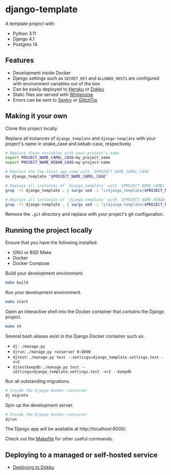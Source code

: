 # django-template

A template project with:

- Python 3.11
- Django 4.1
- Postgres 14

## Features

- Development inside Docker
- Django settings such as `SECRET_KEY` and `ALLOWED_HOSTS` are configured with environment variables out of the box
- Can be easily deployed to [Heroku][heroku] or [Dokku][dokku]
- Static files are served with [Whitenoise][whitenoise]
- Errors can be sent to [Sentry][sentry] or [GlitchTip][glitchtip]

[heroku]: https://heroku.com
[dokku]: https://dokku.com/
[whitenoise]: http://whitenoise.evans.io/en/stable/
[sentry]: https://sentry.io/
[glitchtip]: https://glitchtip.com/

## Making it your own

Clone this project locally.

Replace all instances of `django_template` and `django-template` with your project's name in snake_case and kebab-case, respectively.

```bash
# Replace these variables with your project's name
export PROJECT_NAME_CAMEL_CASE=my_project_name
export PROJECT_NAME_KEBAB_CASE=my-project-name

# Replace the top-level app name with `$PROJECT_NAME_CAMEL_CASE`
mv django_template "$PROJECT_NAME_CAMEL_CASE"

# Replace all instances of `django_template` with `$PROJECT_NAME_CAMEL_CASE`
grep -rl django_template . | xargs sed -i "s/django_template/$PROJECT_NAME_CAMEL_CASE/g"

# Replace all instances of `django-template` with `$PROJECT_NAME_KEBAB_CASE`
grep -rl django-template . | xargs sed -i "s/django-template/$PROJECT_NAME_KEBAB_CASE/g"
```

Remove the `.git` directory and replace with your project's git configuration.

## Running the project locally

Ensure that you have the following installed:

- GNU or BSD Make
- Docker
- Docker Compose

Build your development environment.

```bash
make build
```

Run your development environment.

```bash
make start
```

Open an interactive shell into the Docker container that contains the Django project.

```bash
make sh
```

Several bash aliases exist in the Django Docker container such as:

- `dj`: `./manage.py`
- `djrun`: `./manage.py runserver 0:8000`
- `djtest`: `./manage.py test --settings=django_template.settings.test -v=2`
- `djtestkeepdb`: `./manage.py test --settings=django_template.settings.test -v=2 --keepdb`

Run all outstanding migrations.

```bash
# Inside the Django Docker container
dj migrate
```

Spin up the development server.

```bash
# Inside the Django Docker container
djrun
```

The Django app will be available at http://localhost:8000/.

Check out the [Makefile](Makefile) for other useful commands.

## Deploying to a managed or self-hosted service

- [Deploying to Dokku](docs/deploying_to_dokku.md)
